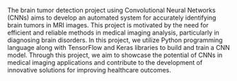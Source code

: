The brain tumor detection project using Convolutional Neural Networks (CNNs) aims to develop an automated system for accurately identifying brain tumors in MRI images.
This project is motivated by the need for efficient and reliable methods in medical imaging analysis, particularly in diagnosing brain disorders.
In this project, we utilize Python programming language along with TensorFlow and Keras libraries to build and train a CNN model.
Through this project, we aim to showcase the potential of CNNs in medical imaging applications and contribute to the development of innovative solutions for improving healthcare outcomes.
